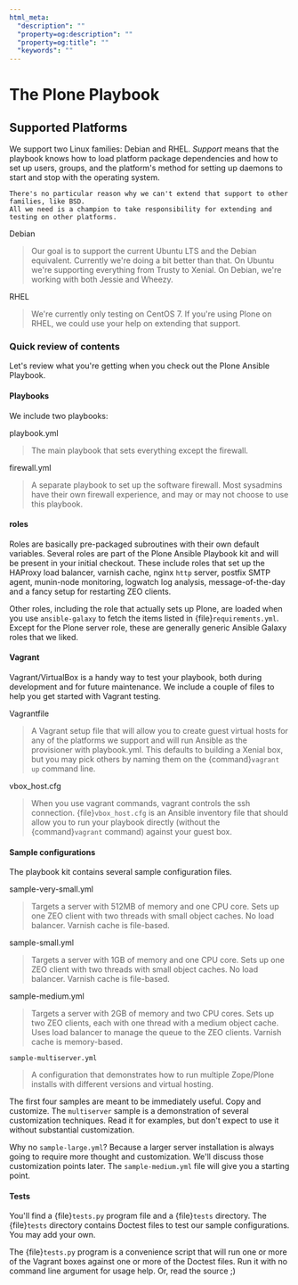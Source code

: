 ```yaml
---
html_meta:
  "description": ""
  "property=og:description": ""
  "property=og:title": ""
  "keywords": ""
---
```


# The Plone Playbook

## Supported Platforms

We support two Linux families: Debian and RHEL.
*Support* means that the playbook knows how to load platform package dependencies and how to set up users, groups, and the platform's method for setting up daemons to start and stop with the operating system.

```{note}
There's no particular reason why we can't extend that support to other families, like BSD.
All we need is a champion to take responsibility for extending and testing on other platforms.
```

Debian

> Our goal is to support the current Ubuntu LTS and the Debian equivalent.
> Currently we're doing a bit better than that.
> On Ubuntu we're supporting everything from Trusty to Xenial.
> On Debian, we're working with both Jessie and Wheezy.

RHEL

> We're currently only testing on CentOS 7.
> If you're using Plone on RHEL, we could use your help on extending that support.

### Quick review of contents

Let's review what you're getting when you check out the Plone Ansible Playbook.

#### Playbooks

We include two playbooks:

playbook.yml

> The main playbook that sets everything except the firewall.

firewall.yml

> A separate playbook to set up the software firewall.
> Most sysadmins have their own firewall experience, and may or may not choose to use this playbook.

#### roles

Roles are basically pre-packaged subroutines with their own default variables.
Several roles are part of the Plone Ansible Playbook kit and will be present in your initial checkout.
These include roles that set up the HAProxy load balancer, varnish cache, nginx `http` server, postfix SMTP agent, munin-node monitoring, logwatch log analysis, message-of-the-day and a fancy setup for restarting ZEO clients.

Other roles, including the role that actually sets up Plone, are loaded when you use `ansible-galaxy` to fetch the items listed in {file}`requirements.yml`.
Except for the Plone server role, these are generally generic Ansible Galaxy roles that we liked.

#### Vagrant

Vagrant/VirtualBox is a handy way to test your playbook, both during development and for future maintenance.
We include a couple of files to help you get started with Vagrant testing.

Vagrantfile

> A Vagrant setup file that will allow you to create guest virtual hosts for any of the platforms we support and will run Ansible as the provisioner with playbook.yml.
> This defaults to building a Xenial box, but you may pick others by naming them on the {command}`vagrant up` command line.

vbox_host.cfg

> When you use vagrant commands, vagrant controls the ssh connection.
> {file}`vbox_host.cfg` is an Ansible inventory file that should allow you to run your playbook directly (without the {command}`vagrant` command) against your guest box.

#### Sample configurations

The playbook kit contains several sample configuration files.

sample-very-small.yml

> Targets a server with 512MB of memory and one CPU core.
> Sets up one ZEO client with two threads with small object caches.
> No load balancer.
> Varnish cache is file-based.

sample-small.yml

> Targets a server with 1GB of memory and one CPU core.
> Sets up one ZEO client with two threads with small object caches.
> No load balancer.
> Varnish cache is file-based.

sample-medium.yml

> Targets a server with 2GB of memory and two CPU cores.
> Sets up two ZEO clients, each with one thread with a medium object cache.
> Uses load balancer to manage the queue to the ZEO clients.
> Varnish cache is memory-based.

`sample-multiserver.yml`

> A configuration that demonstrates how to run multiple Zope/Plone installs with different versions and virtual hosting.

The first four samples are meant to be immediately useful.
Copy and customize.
The `multiserver` sample is a demonstration of several customization techniques.
Read it for examples, but don't expect to use it without substantial customization.

Why no `sample-large.yml`?
Because a larger server installation is always going to require more thought and customization.
We'll discuss those customization points later.
The `sample-medium.yml` file will give you a starting point.

#### Tests

You'll find a {file}`tests.py` program file and a {file}`tests` directory.
The {file}`tests` directory contains Doctest files to test our sample configurations.
You may add your own.

The {file}`tests.py` program is a convenience script that will run one or more of the Vagrant boxes against one or more of the Doctest files.
Run it with no command line argument for usage help.
Or, read the source ;)
